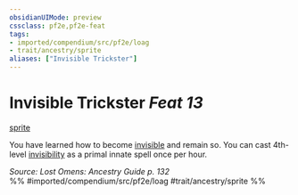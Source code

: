 ```yaml
---
obsidianUIMode: preview
cssclass: pf2e,pf2e-feat
tags:
- imported/compendium/src/pf2e/loag
- trait/ancestry/sprite
aliases: ["Invisible Trickster"]
---
```

# Invisible Trickster  *Feat 13*  
[sprite](sprite-b1.md)  


You have learned how to become [invisible](conditions.md#Invisible) and remain so. You can cast 4th-level [invisibility](../spells/invisibility.md) as a primal innate spell once per hour.

*Source: Lost Omens: Ancestry Guide p. 132*  
%% #imported/compendium/src/pf2e/loag #trait/ancestry/sprite %%
